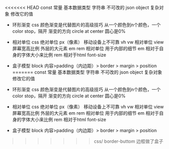 <<<<<<< HEAD
const 常量
基本数据类型  字符串  不可改的
json object  复杂对象 修改它的值

- 环形渐变
css 颜色渐变是代替图片的高级技巧
从一个颜色到n个颜色，一个color stop，隔开
渐变的方向 circle at center 圆心是0%

- 相对单位
css  绝对单位  px（像素） 移动设备上不可靠
vh vw  相对单位   view  屏幕宽高比例   外层的大元素
em  rem  相对单位  用于内部的细节
em  相对于自身的字体大小来比例
rem  相对于html font-size

- 盒子模型
block  内容>padding（内边距）> border > margin > position
=======
const 常量
基本数据类型  字符串  不可改的
json object  复杂对象 修改它的值

- 环形渐变
css 颜色渐变是代替图片的高级技巧
从一个颜色到n个颜色，一个color stop，隔开
渐变的方向 circle at center 圆心是0%

- 相对单位
css  绝对单位  px（像素） 移动设备上不可靠
vh vw  相对单位   view  屏幕宽高比例   外层的大元素
em  rem  相对单位  用于内部的细节
em  相对于自身的字体大小来比例
rem  相对于html font-size

- 盒子模型
block  内容>padding（内边距）> border > margin > position
>>>>>>> css/
border-buttom  边框做了盒子